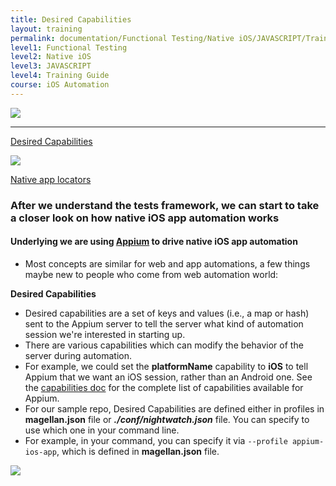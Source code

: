 ```yaml
---
title: Desired Capabilities
layout: training
permalink: documentation/Functional Testing/Native iOS/JAVASCRIPT/Training Guide/iOS Automation/Desired Capabilities
level1: Functional Testing
level2: Native iOS
level3: JAVASCRIPT
level4: Training Guide
course: iOS Automation
---
```

<div class="sidebar">
<div class="training-doc-link">
<div class ="training-doc-link-left">
<img class="training-doc-link-left__img" src="{{site.baseurl}}/images/training/actived.png" srcset="{{site.baseurl}}/images/training/actived%402x.png 2x, {{site.baseurl}}/images/training/actived%403x.png 3x" /><hr class="training-doc-link-left__hr training-doc-link-left__hr-pending" /></div>
<p class="training-doc-link__text">
<a class="training-doc-link__text-current" href="./Desired Capabilities">Desired Capabilities</a></p>
</div>
<div class="training-doc-link">
<div class ="training-doc-link-left">
<img class="training-doc-link-left__img" src="{{site.baseurl}}/images/training/unread.png" srcset="{{site.baseurl}}/images/training/unread%402x.png 2x, {{site.baseurl}}/images/training/unread%403x.png 3x" /></div>
<p class="training-doc-link__text">
<a class="training-doc-link__text-pending" href="./Native app locators">Native app locators</a></p>
</div>
</div>
<div class="training-doc-nav-btn">
</div>
<div class="training-content markdown">
<h3>After we understand the tests framework, we can start to take a closer look on how native iOS app automation works</h3>
<h4>Underlying we are using <a href="http://appium.io"><strong>Appium</strong></a> to drive native iOS app automation</h4>
<ul>
<li>Most concepts are similar for web and app automations, a few things maybe new to people who come from web automation world:</li>
</ul>
<p><strong>Desired Capabilities</strong></p>
<ul>
<li>Desired capabilities are a set of keys and values (i.e., a map or hash) sent to the Appium server to tell the server what kind of automation session we're interested in starting up.</li>
<li>There are various capabilities which can modify the behavior of the server during automation.</li>
<li>For example, we could set the <strong>platformName</strong> capability to <strong>iOS</strong> to tell Appium that we want an iOS session, rather than an Android one. See the <a href="http://appium.io/docs/en/writing-running-appium/caps/index.html">capabilities doc</a> for the complete list of capabilities available for Appium.</li>
<li>For our sample repo, Desired Capabilities are defined either in profiles in <strong>magellan.json</strong> file or <strong><em>./conf/nightwatch.json</em></strong> file. You can specify to use which one in your command line.</li>
<li>For example, in your command, you can specify it via <code>--profile appium-ios-app</code>, which is defined in <strong>magellan.json</strong> file.</li>
</ul>
</div>
<div class="training-doc-nav-btn">
<a href="./Native app locators"><img src="{{site.baseurl}}/images/training/btn-right.png" srcset="{{site.baseurl}}/images/training/btn-right%402x.png 2x, {{site.baseurl}}/images/training/btn-right%403x.png 3x" /></a>
</div>
